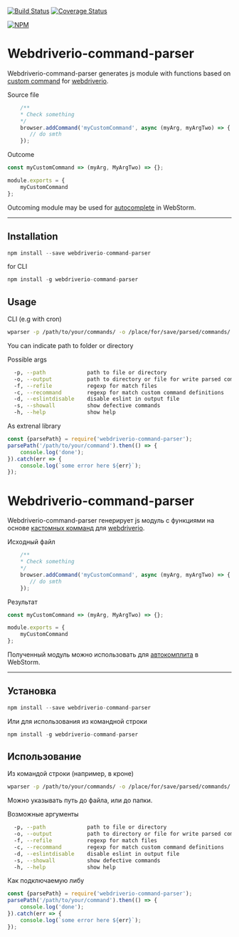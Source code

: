[![Build Status](https://travis-ci.org/aikrasnov/webdriverio-command-parser.svg?branch=master)](https://travis-ci.org/aikrasnov/webdriverio-command-parser)
[![Coverage Status](https://coveralls.io/repos/github/aikrasnov/webdriverio-command-parser/badge.svg)](https://coveralls.io/github/aikrasnov/webdriverio-command-parser)

[![NPM](https://nodei.co/npm/webdriverio-command-parser.png)](https://npmjs.org/package/webdriverio-command-parser)

Webdriverio-command-parser
===================


Webdriverio-command-parser generates  js module with functions based on [custom command](http://webdriver.io/api/utility/addCommand.html#Usage) for [webdriverio](http://webdriver.io/). 

Source file
```javascript
    /**
    * Check something
    */
    browser.addCommand('myCustomCommand', async (myArg, myArgTwo) => {
       // do smth
    });
```
Outcome
```javascript
const myCustomCommand => (myArg, MyArgTwo) => {};

module.exports = {
	myCustomCommand
};

```
Outcoming module may be used for [autocomplete](https://blog.jetbrains.com/webstorm/2014/07/how-webstorm-works-completion-for-javascript-libraries/) in WebStorm.

----------



Installation
-------------

```javascript
npm install --save webdriverio-command-parser
```
for CLI
```javascript
npm install -g webdriverio-command-parser
```

Usage
-------------

CLI (e.g with cron)
```bash
wparser -p /path/to/your/commands/ -o /place/for/save/parsed/commands/
```
You can indicate path to folder or directory

Possible args
```bash
  -p, --path             path to file or directory                           
  -o, --output           path to directory or file for write parsed commands 
  -f, --refile           regexp for match files                              
  -c, --recommand        regexp for match custom command definitions         
  -d, --eslintdisable    disable eslint in output file                       
  -s, --showall          show defective commands                             
  -h, --help             show help   
```

As extrenal library
```javascript
const {parsePath} = require('webdriverio-command-parser');
parsePath('/path/to/your/command').then(() => {
    console.log('done');
}).catch(err => {
    console.log(`some error here ${err}`);
});
```


Webdriverio-command-parser
===================


Webdriverio-command-parser генерирует js модуль с функциями на основе [кастомных комманд](http://webdriver.io/api/utility/addCommand.html#Usage) для [webdriverio](http://webdriver.io/). 

Исходный файл
```javascript
    /**
    * Check something
    */
    browser.addCommand('myCustomCommand', async (myArg, myArgTwo) => {
       // do smth
    });
```
Результат
```javascript
const myCustomCommand => (myArg, MyArgTwo) => {};

module.exports = {
	myCustomCommand
};

```
Полученный модуль можно использовать для [автокомплита](https://blog.jetbrains.com/webstorm/2014/07/how-webstorm-works-completion-for-javascript-libraries/) в WebStorm.

----------



Установка
-------------

```javascript
npm install --save webdriverio-command-parser
```
Или для использования из командной строки 
```javascript
npm install -g webdriverio-command-parser
```

Использование
-------------

Из командой строки (например, в кроне)
```bash
wparser -p /path/to/your/commands/ -o /place/for/save/parsed/commands/
```
Можно указывать путь до файла, или до папки.

Возможные аргументы
```bash
  -p, --path             path to file or directory                           
  -o, --output           path to directory or file for write parsed commands 
  -f, --refile           regexp for match files                              
  -c, --recommand        regexp for match custom command definitions         
  -d, --eslintdisable    disable eslint in output file                       
  -s, --showall          show defective commands                             
  -h, --help             show help   
```

Как подключаемую либу
```javascript
const {parsePath} = require('webdriverio-command-parser');
parsePath('/path/to/your/command').then(() => {
    console.log('done');
}).catch(err => {
    console.log(`some error here ${err}`);
});
```
